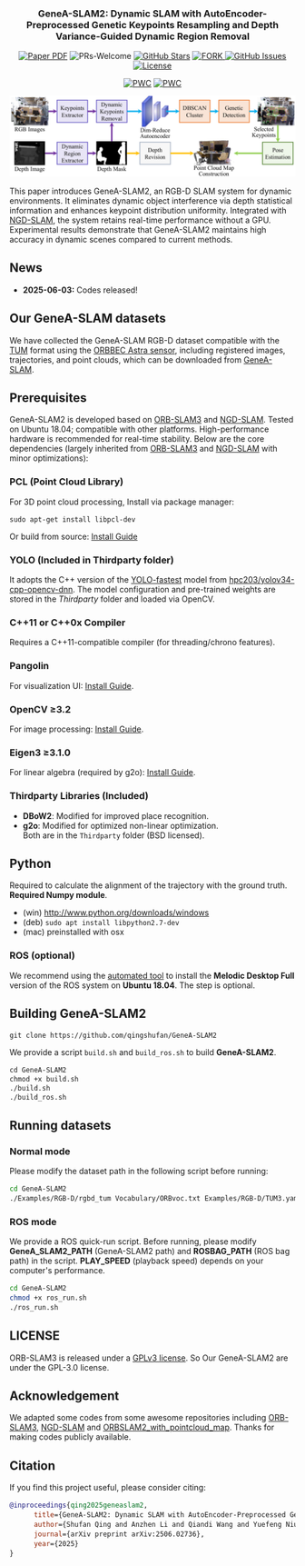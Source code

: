 <div align="center">
<h3>GeneA-SLAM2: Dynamic SLAM with AutoEncoder-Preprocessed Genetic Keypoints Resampling and Depth Variance-Guided Dynamic Region Removal</h3>

<a href="https://arxiv.org/pdf/2506.02736"><img src='https://img.shields.io/badge/Paper-GeneA--SLAM2-red' alt='Paper PDF'></a>
<a ><img alt="PRs-Welcome" src="https://img.shields.io/badge/PRs-Welcome-white" /></a>
[![GitHub Stars](https://img.shields.io/github/stars/qingshufan/GeneA-SLAM2.svg)](https://github.com/qingshufan/GeneA-SLAM2/stargazers)
<a href="https://github.com/qingshufan/GeneA-SLAM2/network/members">
<img alt="FORK" src="https://img.shields.io/github/forks/qingshufan/GeneA-SLAM2?color=white" />
</a>  [![GitHub Issues](https://img.shields.io/github/issues/qingshufan/GeneA-SLAM2.svg)](https://github.com/qingshufan/GeneA-SLAM2/issues) [![License](https://img.shields.io/badge/license-GPLv3-blue.svg)](https://opensource.org/licenses/gpl-3-0)

[![PWC](https://img.shields.io/endpoint.svg?url=https://paperswithcode.com/badge/genea-slam2-dynamic-slam-with-autoencoder/semantic-slam-on-tum-rgb-d)](https://paperswithcode.com/sota/semantic-slam-on-tum-rgb-d?p=genea-slam2-dynamic-slam-with-autoencoder)
[![PWC](https://img.shields.io/endpoint.svg?url=https://paperswithcode.com/badge/genea-slam2-dynamic-slam-with-autoencoder/semantic-slam-on-bonn-rgb-d-dynamic)](https://paperswithcode.com/sota/semantic-slam-on-bonn-rgb-d-dynamic?p=genea-slam2-dynamic-slam-with-autoencoder)

![overview](assets/overview.png)

</div>

This paper introduces GeneA-SLAM2, an RGB-D SLAM system for dynamic environments. It eliminates dynamic object interference via depth statistical information and enhances keypoint distribution uniformity. Integrated with [NGD-SLAM](https://github.com/yuhaozhang7/NGD-SLAM), the system retains real-time performance without a GPU. Experimental results demonstrate that GeneA-SLAM2 maintains high accuracy in dynamic scenes compared to current methods.  

## News
- **2025-06-03:** Codes released!

## Our GeneA-SLAM datasets
We have collected the GeneA-SLAM RGB-D dataset compatible with the [TUM](https://cvg.cit.tum.de/data/datasets/rgbd-dataset/download) format using the  [ORBBEC Astra sensor](https://www.orbbec.com/products/structured-light-camera/astra-series/), including registered images, trajectories, and point clouds, which can be downloaded from [GeneA-SLAM](https://github.com/qingshufan/GeneA-SLAM).

## Prerequisites
GeneA-SLAM2 is developed based on [ORB-SLAM3](https://github.com/UZ-SLAMLab/ORB_SLAM3) and [NGD-SLAM](https://github.com/yuhaozhang7/NGD-SLAM). Tested on Ubuntu 18.04; compatible with other platforms. High-performance hardware is recommended for real-time stability. Below are the core dependencies (largely inherited from [ORB-SLAM3](https://github.com/UZ-SLAMLab/ORB_SLAM3) and [NGD-SLAM](https://github.com/yuhaozhang7/NGD-SLAM) with minor optimizations):

### PCL (Point Cloud Library)
For 3D point cloud processing, Install via package manager:
```
sudo apt-get install libpcl-dev
```
Or build from source: [Install Guide](https://github.com/PointCloudLibrary/pcl)  

### YOLO (Included in Thirdparty folder)  
It adopts the C++ version of the [YOLO-fastest](https://github.com/dog-qiuqiu/Yolo-Fastest.git) model from [hpc203/yolov34-cpp-opencv-dnn](https://github.com/hpc203/yolov34-cpp-opencv-dnn). The model configuration and pre-trained weights are stored in the *Thirdparty* folder and loaded via OpenCV.

### C++11 or C++0x Compiler
Requires a C++11-compatible compiler (for threading/chrono features).

### Pangolin
For visualization UI: [Install Guide](https://github.com/stevenlovegrove/Pangolin).  

### OpenCV ≥3.2  
For image processing: [Install Guide](http://opencv.org). 

### Eigen3 ≥3.1.0  
For linear algebra (required by g2o): [Install Guide](http://eigen.tuxfamily.org).  

### Thirdparty Libraries (Included)  
- **DBoW2**: Modified for improved place recognition.  
- **g2o**: Modified for optimized non-linear optimization.  
Both are in the `Thirdparty` folder (BSD licensed).  

## Python
Required to calculate the alignment of the trajectory with the ground truth. **Required Numpy module**.

* (win) http://www.python.org/downloads/windows
* (deb) `sudo apt install libpython2.7-dev`
* (mac) preinstalled with osx

### ROS (optional)
We recommend using the [automated tool](https://github.com/fishros/install) to install the **Melodic Desktop Full** version of the ROS system on **Ubuntu 18.04**. The step is optional.


## Building GeneA-SLAM2
```
git clone https://github.com/qingshufan/GeneA-SLAM2
```

We provide a script `build.sh` and `build_ros.sh` to build **GeneA-SLAM2**. 
```
cd GeneA-SLAM2
chmod +x build.sh
./build.sh
./build_ros.sh
```

## Running datasets

### Normal mode
Please modify the dataset path in the following script before running:
```bash
cd GeneA-SLAM2
./Examples/RGB-D/rgbd_tum Vocabulary/ORBvoc.txt Examples/RGB-D/TUM3.yaml [path] [path]/associations.txt
```

### ROS mode
We provide a ROS quick-run script. Before running, please modify **GeneA_SLAM2_PATH** (GeneA-SLAM2 path) and **ROSBAG_PATH** (ROS bag path) in the script. **PLAY_SPEED** (playback speed) depends on your computer's performance.
```bash
cd GeneA-SLAM2
chmod +x ros_run.sh
./ros_run.sh
```
## LICENSE

ORB-SLAM3 is released under a [GPLv3 license](https://github.com/UZ-SLAMLab/ORB_SLAM3/blob/master/LICENSE). So Our GeneA-SLAM2 are under the GPL-3.0 license.

## Acknowledgement
We adapted some codes from some awesome repositories including [ORB-SLAM3](https://github.com/UZ-SLAMLab/ORB_SLAM3), [NGD-SLAM](https://github.com/yuhaozhang7/NGD-SLAM) and [ORBSLAM2_with_pointcloud_map](https://github.com/gaoxiang12/ORBSLAM2_with_pointcloud_map.git). Thanks for making codes publicly available. 

## Citation

If you find this project useful, please consider citing:
```bibtex
@inproceedings{qing2025geneaslam2, 
      title={GeneA-SLAM2: Dynamic SLAM with AutoEncoder-Preprocessed Genetic Keypoints Resampling and Depth Variance-Guided Dynamic Region Removal}, 
      author={Shufan Qing and Anzhen Li and Qiandi Wang and Yuefeng Niu and Mingchen Feng and Guoliang Hu and Jinqiao Wu and Fengtao Nan and Yingchun Fan},
      journal={arXiv preprint arXiv:2506.02736},
      year={2025}
}
```